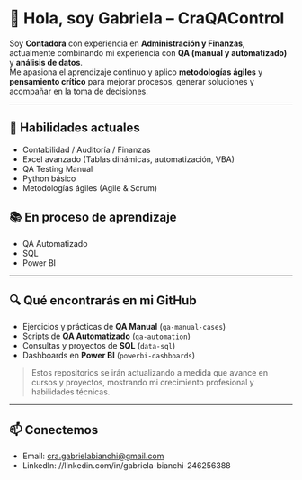 # 👋 Hola, soy Gabriela – CraQAControl

Soy **Contadora** con experiencia en **Administración y Finanzas**, actualmente combinando mi experiencia con **QA (manual y automatizado)** y **análisis de datos**.  
Me apasiona el aprendizaje continuo y aplico **metodologías ágiles** y **pensamiento crítico** para mejorar procesos, generar soluciones y acompañar en la toma de decisiones.

---
## 🚀 Habilidades actuales
- Contabilidad / Auditoría / Finanzas  
- Excel avanzado (Tablas dinámicas, automatización, VBA)  
- QA Testing Manual  
- Python básico  
- Metodologías ágiles (Agile & Scrum)  

## 📚 En proceso de aprendizaje
- QA Automatizado  
- SQL  
- Power BI  

---
## 🔍 Qué encontrarás en mi GitHub
- Ejercicios y prácticas de **QA Manual** (`qa-manual-cases`)  
- Scripts de **QA Automatizado** (`qa-automation`)  
- Consultas y proyectos de **SQL** (`data-sql`)  
- Dashboards en **Power BI** (`powerbi-dashboards`)  

> Estos repositorios se irán actualizando a medida que avance en cursos y proyectos, mostrando mi crecimiento profesional y habilidades técnicas.

---
## 📫 Conectemos
- Email: cra.gabrielabianchi@gmail.com
- LinkedIn: //linkedin.com/in/gabriela-bianchi-246256388
